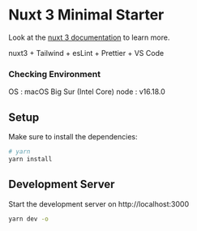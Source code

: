 # Nuxt 3 Minimal Starter

Look at the [nuxt 3 documentation](https://v3.nuxtjs.org) to learn more.

nuxt3 + Tailwind + esLint + Prettier + VS Code

### Checking Environment
OS : macOS Big Sur (Intel Core)
node : v16.18.0

## Setup

Make sure to install the dependencies:

```bash
# yarn
yarn install
```

## Development Server

Start the development server on http://localhost:3000

```bash
yarn dev -o
```


